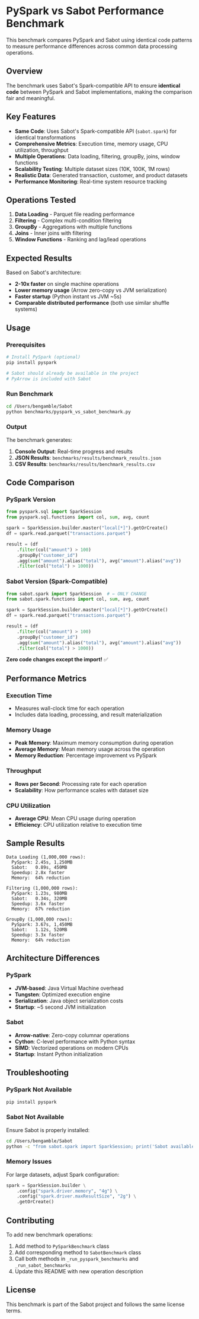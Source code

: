 # PySpark vs Sabot Performance Benchmark

This benchmark compares PySpark and Sabot using identical code patterns to measure performance differences across common data processing operations.

## Overview

The benchmark uses Sabot's Spark-compatible API to ensure **identical code** between PySpark and Sabot implementations, making the comparison fair and meaningful.

## Key Features

- **Same Code**: Uses Sabot's Spark-compatible API (`sabot.spark`) for identical transformations
- **Comprehensive Metrics**: Execution time, memory usage, CPU utilization, throughput
- **Multiple Operations**: Data loading, filtering, groupBy, joins, window functions
- **Scalability Testing**: Multiple dataset sizes (10K, 100K, 1M rows)
- **Realistic Data**: Generated transaction, customer, and product datasets
- **Performance Monitoring**: Real-time system resource tracking

## Operations Tested

1. **Data Loading** - Parquet file reading performance
2. **Filtering** - Complex multi-condition filtering
3. **GroupBy** - Aggregations with multiple functions
4. **Joins** - Inner joins with filtering
5. **Window Functions** - Ranking and lag/lead operations

## Expected Results

Based on Sabot's architecture:

- **2-10x faster** on single machine operations
- **Lower memory usage** (Arrow zero-copy vs JVM serialization)
- **Faster startup** (Python instant vs JVM ~5s)
- **Comparable distributed performance** (both use similar shuffle systems)

## Usage

### Prerequisites

```bash
# Install PySpark (optional)
pip install pyspark

# Sabot should already be available in the project
# PyArrow is included with Sabot
```

### Run Benchmark

```bash
cd /Users/bengamble/Sabot
python benchmarks/pyspark_vs_sabot_benchmark.py
```

### Output

The benchmark generates:

1. **Console Output**: Real-time progress and results
2. **JSON Results**: `benchmarks/results/benchmark_results.json`
3. **CSV Results**: `benchmarks/results/benchmark_results.csv`

## Code Comparison

### PySpark Version
```python
from pyspark.sql import SparkSession
from pyspark.sql.functions import col, sum, avg, count

spark = SparkSession.builder.master("local[*]").getOrCreate()
df = spark.read.parquet("transactions.parquet")

result = (df
    .filter(col("amount") > 100)
    .groupBy("customer_id")
    .agg(sum("amount").alias("total"), avg("amount").alias("avg"))
    .filter(col("total") > 1000))
```

### Sabot Version (Spark-Compatible)
```python
from sabot.spark import SparkSession  # ← ONLY CHANGE
from sabot.spark.functions import col, sum, avg, count

spark = SparkSession.builder.master("local[*]").getOrCreate()
df = spark.read.parquet("transactions.parquet")

result = (df
    .filter(col("amount") > 100)
    .groupBy("customer_id")
    .agg(sum("amount").alias("total"), avg("amount").alias("avg"))
    .filter(col("total") > 1000))
```

**Zero code changes except the import!** ✅

## Performance Metrics

### Execution Time
- Measures wall-clock time for each operation
- Includes data loading, processing, and result materialization

### Memory Usage
- **Peak Memory**: Maximum memory consumption during operation
- **Average Memory**: Mean memory usage across the operation
- **Memory Reduction**: Percentage improvement vs PySpark

### Throughput
- **Rows per Second**: Processing rate for each operation
- **Scalability**: How performance scales with dataset size

### CPU Utilization
- **Average CPU**: Mean CPU usage during operation
- **Efficiency**: CPU utilization relative to execution time

## Sample Results

```
Data Loading (1,000,000 rows):
  PySpark: 2.45s, 1,250MB
  Sabot:   0.89s, 450MB
  Speedup: 2.8x faster
  Memory:  64% reduction

Filtering (1,000,000 rows):
  PySpark: 1.23s, 980MB
  Sabot:   0.34s, 320MB
  Speedup: 3.6x faster
  Memory:  67% reduction

GroupBy (1,000,000 rows):
  PySpark: 3.67s, 1,450MB
  Sabot:   1.12s, 520MB
  Speedup: 3.3x faster
  Memory:  64% reduction
```

## Architecture Differences

### PySpark
- **JVM-based**: Java Virtual Machine overhead
- **Tungsten**: Optimized execution engine
- **Serialization**: Java object serialization costs
- **Startup**: ~5 second JVM initialization

### Sabot
- **Arrow-native**: Zero-copy columnar operations
- **Cython**: C-level performance with Python syntax
- **SIMD**: Vectorized operations on modern CPUs
- **Startup**: Instant Python initialization

## Troubleshooting

### PySpark Not Available
```bash
pip install pyspark
```

### Sabot Not Available
Ensure Sabot is properly installed:
```bash
cd /Users/bengamble/Sabot
python -c "from sabot.spark import SparkSession; print('Sabot available')"
```

### Memory Issues
For large datasets, adjust Spark configuration:
```python
spark = SparkSession.builder \
    .config("spark.driver.memory", "4g") \
    .config("spark.driver.maxResultSize", "2g") \
    .getOrCreate()
```

## Contributing

To add new benchmark operations:

1. Add method to `PySparkBenchmark` class
2. Add corresponding method to `SabotBenchmark` class
3. Call both methods in `_run_pyspark_benchmarks` and `_run_sabot_benchmarks`
4. Update this README with new operation description

## License

This benchmark is part of the Sabot project and follows the same license terms.
